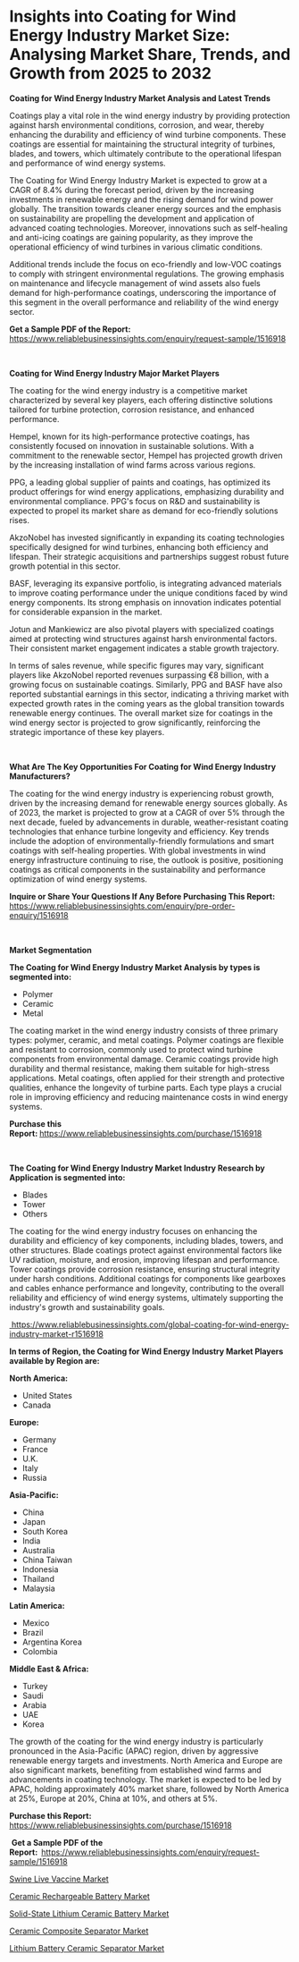 <p><h1>Insights into Coating for Wind Energy Industry Market Size: Analysing Market Share, Trends, and Growth from 2025 to 2032</h1></p><p><strong>Coating for Wind Energy Industry Market Analysis and Latest Trends</strong></p>
<p><p>Coatings play a vital role in the wind energy industry by providing protection against harsh environmental conditions, corrosion, and wear, thereby enhancing the durability and efficiency of wind turbine components. These coatings are essential for maintaining the structural integrity of turbines, blades, and towers, which ultimately contribute to the operational lifespan and performance of wind energy systems.</p><p>The Coating for Wind Energy Industry Market is expected to grow at a CAGR of 8.4% during the forecast period, driven by the increasing investments in renewable energy and the rising demand for wind power globally. The transition towards cleaner energy sources and the emphasis on sustainability are propelling the development and application of advanced coating technologies. Moreover, innovations such as self-healing and anti-icing coatings are gaining popularity, as they improve the operational efficiency of wind turbines in various climatic conditions.</p><p>Additional trends include the focus on eco-friendly and low-VOC coatings to comply with stringent environmental regulations. The growing emphasis on maintenance and lifecycle management of wind assets also fuels demand for high-performance coatings, underscoring the importance of this segment in the overall performance and reliability of the wind energy sector.</p></p>
<p><strong>Get a Sample PDF of the Report:&nbsp;</strong> <a href="https://www.reliablebusinessinsights.com/enquiry/request-sample/1516918?utm_campaign=57&utm_medium=2&utm_source=Github&utm_content=ia&utm_term=30032025&utm_id=coating-for-wind-energy-industry">https://www.reliablebusinessinsights.com/enquiry/request-sample/1516918</a></p>
<p>&nbsp;</p>
<p><strong>Coating for Wind Energy Industry Major Market Players</strong></p>
<p><p>The coating for the wind energy industry is a competitive market characterized by several key players, each offering distinctive solutions tailored for turbine protection, corrosion resistance, and enhanced performance.</p><p>Hempel, known for its high-performance protective coatings, has consistently focused on innovation in sustainable solutions. With a commitment to the renewable sector, Hempel has projected growth driven by the increasing installation of wind farms across various regions.</p><p>PPG, a leading global supplier of paints and coatings, has optimized its product offerings for wind energy applications, emphasizing durability and environmental compliance. PPG's focus on R&D and sustainability is expected to propel its market share as demand for eco-friendly solutions rises.</p><p>AkzoNobel has invested significantly in expanding its coating technologies specifically designed for wind turbines, enhancing both efficiency and lifespan. Their strategic acquisitions and partnerships suggest robust future growth potential in this sector.</p><p>BASF, leveraging its expansive portfolio, is integrating advanced materials to improve coating performance under the unique conditions faced by wind energy components. Its strong emphasis on innovation indicates potential for considerable expansion in the market.</p><p>Jotun and Mankiewicz are also pivotal players with specialized coatings aimed at protecting wind structures against harsh environmental factors. Their consistent market engagement indicates a stable growth trajectory.</p><p>In terms of sales revenue, while specific figures may vary, significant players like AkzoNobel reported revenues surpassing €8 billion, with a growing focus on sustainable coatings. Similarly, PPG and BASF have also reported substantial earnings in this sector, indicating a thriving market with expected growth rates in the coming years as the global transition towards renewable energy continues. The overall market size for coatings in the wind energy sector is projected to grow significantly, reinforcing the strategic importance of these key players.</p></p>
<p>&nbsp;</p>
<p><strong>What Are The Key Opportunities For Coating for Wind Energy Industry Manufacturers?</strong></p>
<p><p>The coating for the wind energy industry is experiencing robust growth, driven by the increasing demand for renewable energy sources globally. As of 2023, the market is projected to grow at a CAGR of over 5% through the next decade, fueled by advancements in durable, weather-resistant coating technologies that enhance turbine longevity and efficiency. Key trends include the adoption of environmentally-friendly formulations and smart coatings with self-healing properties. With global investments in wind energy infrastructure continuing to rise, the outlook is positive, positioning coatings as critical components in the sustainability and performance optimization of wind energy systems.</p></p>
<p><strong>Inquire or Share Your Questions If Any Before Purchasing This Report:</strong> <a href="https://www.reliablebusinessinsights.com/enquiry/pre-order-enquiry/1516918?utm_campaign=57&utm_medium=2&utm_source=Github&utm_content=ia&utm_term=30032025&utm_id=coating-for-wind-energy-industry">https://www.reliablebusinessinsights.com/enquiry/pre-order-enquiry/1516918</a></p>
<p>&nbsp;</p>
<p><strong>Market Segmentation</strong></p>
<p><strong>The Coating for Wind Energy Industry Market Analysis by types is segmented into:</strong></p>
<p><ul><li>Polymer</li><li>Ceramic</li><li>Metal</li></ul></p>
<p><p>The coating market in the wind energy industry consists of three primary types: polymer, ceramic, and metal coatings. Polymer coatings are flexible and resistant to corrosion, commonly used to protect wind turbine components from environmental damage. Ceramic coatings provide high durability and thermal resistance, making them suitable for high-stress applications. Metal coatings, often applied for their strength and protective qualities, enhance the longevity of turbine parts. Each type plays a crucial role in improving efficiency and reducing maintenance costs in wind energy systems.</p></p>
<p><strong>Purchase this Report:&nbsp;</strong><a href="https://www.reliablebusinessinsights.com/purchase/1516918?utm_campaign=57&utm_medium=2&utm_source=Github&utm_content=ia&utm_term=30032025&utm_id=coating-for-wind-energy-industry">https://www.reliablebusinessinsights.com/purchase/1516918</a></p>
<p>&nbsp;</p>
<p><strong>The Coating for Wind Energy Industry Market Industry Research by Application is segmented into:</strong></p>
<p><ul><li>Blades</li><li>Tower</li><li>Others</li></ul></p>
<p><p>The coating for the wind energy industry focuses on enhancing the durability and efficiency of key components, including blades, towers, and other structures. Blade coatings protect against environmental factors like UV radiation, moisture, and erosion, improving lifespan and performance. Tower coatings provide corrosion resistance, ensuring structural integrity under harsh conditions. Additional coatings for components like gearboxes and cables enhance performance and longevity, contributing to the overall reliability and efficiency of wind energy systems, ultimately supporting the industry's growth and sustainability goals.</p></p>
<p><a href="https://www.reliablebusinessinsights.com/global-coating-for-wind-energy-industry-market-r1516918?utm_campaign=57&utm_medium=2&utm_source=Github&utm_content=ia&utm_term=30032025&utm_id=coating-for-wind-energy-industry">&nbsp;https://www.reliablebusinessinsights.com/global-coating-for-wind-energy-industry-market-r1516918</a></p>
<p><strong>In terms of Region, the Coating for Wind Energy Industry Market Players available by Region are:</strong></p>
<p>
    <p> <strong> North America: </strong>
        <ul>
            <li>United States</li>
            <li>Canada</li>
        </ul>
        </p> 
    <p> <strong> Europe: </strong>
        <ul>
            <li>Germany</li>
            <li>France</li>
            <li>U.K.</li>
            <li>Italy</li>
            <li>Russia</li>
        </ul>
        </p> 
    <p> <strong> Asia-Pacific: </strong>
        <ul>
            <li>China</li>
            <li>Japan</li>
            <li>South Korea</li>
            <li>India</li>
            <li>Australia</li>
            <li>China Taiwan</li>
            <li>Indonesia</li>
            <li>Thailand</li>
            <li>Malaysia</li>
        </ul>
        </p> 
    <p> <strong> Latin America: </strong>
        <ul>
            <li>Mexico</li>
            <li>Brazil</li>
            <li>Argentina Korea</li>
            <li>Colombia</li>
        </ul>
        </p> 
    <p> <strong> Middle East & Africa: </strong>
        <ul>
            <li>Turkey</li>
            <li>Saudi</li>
            <li>Arabia</li>
            <li>UAE</li>
            <li>Korea</li>
        </ul>
    </p>
    </p>
<p><p>The growth of the coating for the wind energy industry is particularly pronounced in the Asia-Pacific (APAC) region, driven by aggressive renewable energy targets and investments. North America and Europe are also significant markets, benefiting from established wind farms and advancements in coating technology. The market is expected to be led by APAC, holding approximately 40% market share, followed by North America at 25%, Europe at 20%, China at 10%, and others at 5%.</p></p>
<p><strong>Purchase this Report: </strong><a href="https://www.reliablebusinessinsights.com/purchase/1516918?utm_campaign=57&utm_medium=2&utm_source=Github&utm_content=ia&utm_term=30032025&utm_id=coating-for-wind-energy-industry">https://www.reliablebusinessinsights.com/purchase/1516918</a></p>
<p>&nbsp;<strong>Get a Sample PDF of the Report:&nbsp;&nbsp;</strong><a href="https://www.reliablebusinessinsights.com/enquiry/request-sample/1516918?utm_campaign=57&utm_medium=2&utm_source=Github&utm_content=ia&utm_term=30032025&utm_id=coating-for-wind-energy-industry">https://www.reliablebusinessinsights.com/enquiry/request-sample/1516918</a></p>
<p><strong></strong></p>
<p><p><a href="https://github.com/trenkkwasek84/Market-Research-Report-List-1/blob/main/swine-live-vaccine-market.md?utm_campaign=57&utm_medium=2&utm_source=Github&utm_content=ia&utm_term=30032025&utm_id=coating-for-wind-energy-industry">Swine Live Vaccine Market</a></p><p><a href="https://github.com/godekkutero4/Market-Research-Report-List-1/blob/main/ceramic-rechargeable-battery-market.md?utm_campaign=57&utm_medium=2&utm_source=Github&utm_content=ia&utm_term=30032025&utm_id=coating-for-wind-energy-industry">Ceramic Rechargeable Battery Market</a></p><p><a href="https://github.com/rumaskdallys2/Market-Research-Report-List-1/blob/main/solid-state-lithium-ceramic-battery-market.md?utm_campaign=57&utm_medium=2&utm_source=Github&utm_content=ia&utm_term=30032025&utm_id=coating-for-wind-energy-industry">Solid-State Lithium Ceramic Battery Market</a></p><p><a href="https://github.com/brinnoifon/Market-Research-Report-List-1/blob/main/ceramic-composite-separator-market.md?utm_campaign=57&utm_medium=2&utm_source=Github&utm_content=ia&utm_term=30032025&utm_id=coating-for-wind-energy-industry">Ceramic Composite Separator Market</a></p><p><a href="https://github.com/rjaibiagha/Market-Research-Report-List-1/blob/main/lithium-battery-ceramic-separator-market.md?utm_campaign=57&utm_medium=2&utm_source=Github&utm_content=ia&utm_term=30032025&utm_id=coating-for-wind-energy-industry">Lithium Battery Ceramic Separator Market</a></p></p>
